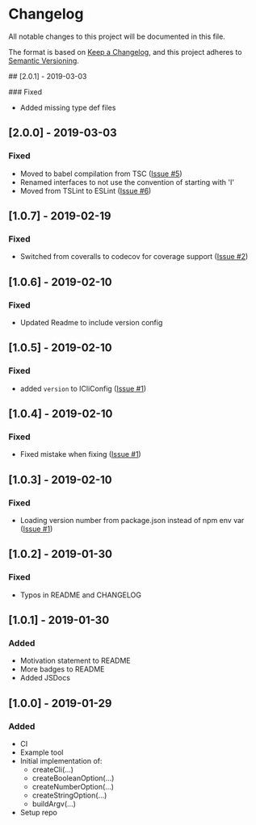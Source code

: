 # Changelog

All notable changes to this project will be documented in this file.

The format is based on [Keep a Changelog](https://keepachangelog.com/en/1.0.1/),
and this project adheres to [Semantic Versioning](https://semver.org/spec/v2.0.0.html).

## [2.0.1] - 2019-03-03

### Fixed

- Added missing type def files

## [2.0.0] - 2019-03-03

### Fixed

- Moved to babel compilation from TSC ([Issue #5](https://github.com/enzsft/cli/issues/5))
- Renamed interfaces to not use the convention of starting with 'I'
- Moved from TSLint to ESLint ([Issue #6](https://github.com/enzsft/cli/issues/6))

## [1.0.7] - 2019-02-19

### Fixed

- Switched from coveralls to codecov for coverage support ([Issue #2](https://github.com/enzsft/cli/issues/2))

## [1.0.6] - 2019-02-10

### Fixed

- Updated Readme to include version config

## [1.0.5] - 2019-02-10

### Fixed

- added `version` to ICliConfig ([Issue #1](https://github.com/enzsft/cli/issues/1))

## [1.0.4] - 2019-02-10

### Fixed

- Fixed mistake when fixing ([Issue #1](https://github.com/enzsft/cli/issues/1))

## [1.0.3] - 2019-02-10

### Fixed

- Loading version number from package.json instead of npm env var ([Issue #1](https://github.com/enzsft/cli/issues/1))

## [1.0.2] - 2019-01-30

### Fixed

- Typos in README and CHANGELOG

## [1.0.1] - 2019-01-30

### Added

- Motivation statement to README
- More badges to README
- Added JSDocs

## [1.0.0] - 2019-01-29

### Added

- CI
- Example tool
- Initial implementation of:
  - createCli(...)
  - createBooleanOption(...)
  - createNumberOption(...)
  - createStringOption(...)
  - buildArgv(...)
- Setup repo
